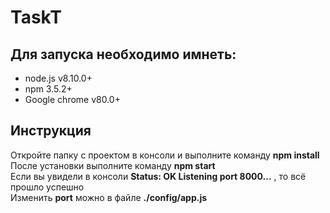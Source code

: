 # TaskT
Для запуска необходимо имнеть:
-----------------------
* node.js v8.10.0+
* npm 3.5.2+
* Google chrome v80.0+

Инструкция
-----------------------
Откройте папку с проектом в консоли и выполните команду **npm install** <br/>
После установки выполните команду **npm start** <br/>
Если вы увидели в консоли **Status: OK Listening port 8000...** , то всё прошло успешно <br/>
Изменить **port** можно в файле **./config/app.js**
